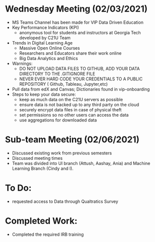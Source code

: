 # Wednesday Meeting (02/03/2021)
- MS Teams Channel has been made for VIP Data Driven Education
- Key Performance Indicators (KPI)
    - anonymous tool for students and instructors at Georgia Tech developed by C21U Team
- Trends in Digital Learning Age
    - Massive Open Online Courses
    - Researchers and Educators share their work online
    - Big Data Analytics and Ethics
 - Warnings:
    - DO NOT UPLOAD DATA FILES TO GITHUB, ADD YOUR DATA DIRECTORY TO THE .GITIGNORE FILE
    - NEVER EVER HARD CODE YOUR CREDENTIALS TO A PUBLIC REPOSITORY ( Github, Tableau, Jupyter,etc)
 - Pull data from edX and Canvas; Dictionaries found in vip-onboarding
 - Steps to keep your data secure:
    - keep as much data on the C21U servers as possible
    - ensure data is not backed up to any third party on the cloud
    - securely encrypt data files in case of physical theft
    - set permissions so no other users can access the data
    - use aggregations for downloaded data

# Sub-team Meeting (02/06/2021)
  - Discussed existing work from previous semesters
  - Discussed meeting times
  - Team was divided into UI branch (Attush, Aashay, Ania) and Machine Learning Branch (Cindy and I).
  

# To Do:
- requested access to Data through Qualtratics Survey

# Completed Work:
- Completed the required IRB training 
